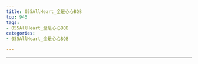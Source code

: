 ```yaml
---
title: 055AllHeart_全是心心BQB
top: 945
tags:
- 055AllHeart_全是心心BQB
categories:
- 055AllHeart_全是心心BQB

---
```


------

<!-- more -->
